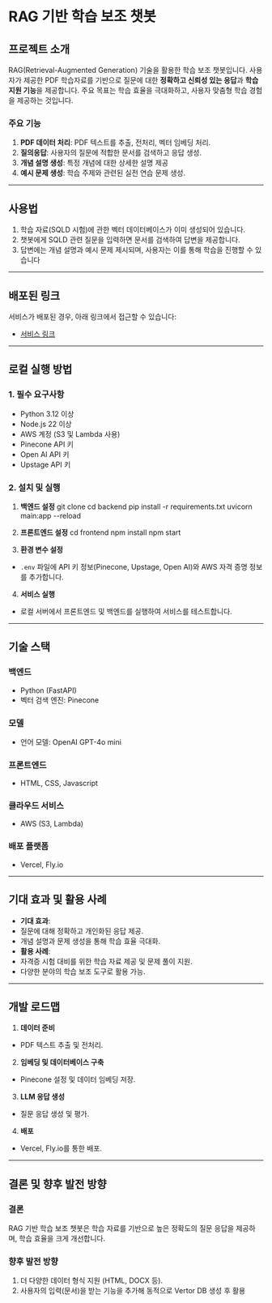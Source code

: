 # RAG 기반 학습 보조 챗봇

## 프로젝트 소개
RAG(Retrieval-Augmented Generation) 기술을 활용한 학습 보조 챗봇입니다. 사용자가 제공한 PDF 학습자료를 기반으로 질문에 대한 **정확하고 신뢰성 있는 응답**과 **학습 지원 기능**을 제공합니다. 주요 목표는 학습 효율을 극대화하고, 사용자 맞춤형 학습 경험을 제공하는 것입니다.

### 주요 기능
1. **PDF 데이터 처리**: PDF 텍스트를 추출, 전처리, 벡터 임베딩 처리.
2. **질의응답**: 사용자의 질문에 적합한 문서를 검색하고 응답 생성.
3. **개념 설명 생성**: 특정 개념에 대한 상세한 설명 제공
4. **예시 문제 생성**: 학습 주제와 관련된 실전 연습 문제 생성.

---

## 사용법
1. 학습 자료(SQLD 시험)에 관한 벡터 데이터베이스가 이미 생성되어 있습니다.
2. 챗봇에게 SQLD 관련 질문을 입력하면 문서를 검색하여 답변을 제공합니다.
3. 답변에는 개념 설명과 예시 문제 제시되며, 사용자는 이를 통해 학습을 진행할 수 있습니다

---

## 배포된 링크
서비스가 배포된 경우, 아래 링크에서 접근할 수 있습니다:
- [서비스 링크](https://master.dynpvejxavuv0.amplifyapp.com/)

---

## 로컬 실행 방법

### 1. 필수 요구사항
- Python 3.12 이상
- Node.js 22 이상
- AWS 계정 (S3 및 Lambda 사용)
- Pinecone API 키
- Open AI API 키
- Upstage API 키

### 2. 설치 및 실행
1. **백엔드 설정**
git clone <repository-url>
cd backend
pip install -r requirements.txt
uvicorn main:app --reload

2. **프론트엔드 설정**
cd frontend
npm install
npm start

3. **환경 변수 설정**
- `.env` 파일에 API 키 정보(Pinecone, Upstage, Open AI)와 AWS 자격 증명 정보를 추가합니다.

4. **서비스 실행**
- 로컬 서버에서 프론트엔드 및 백엔드를 실행하여 서비스를 테스트합니다.

---

## 기술 스택

### 백엔드
- Python (FastAPI)
- 벡터 검색 엔진: Pinecone

### 모델
- 언어 모델: OpenAI GPT-4o mini

### 프론트엔드
- HTML, CSS, Javascript

### 클라우드 서비스
- AWS (S3, Lambda)

### 배포 플랫폼
- Vercel, Fly.io

---

## 기대 효과 및 활용 사례
- **기대 효과**:
- 질문에 대해 정확하고 개인화된 응답 제공.
- 개념 설명과 문제 생성을 통해 학습 효율 극대화.
- **활용 사례**:
- 자격증 시험 대비를 위한 학습 자료 제공 및 문제 풀이 지원.
- 다양한 분야의 학습 보조 도구로 활용 가능.

---

## 개발 로드맵
1. **데이터 준비**
- PDF 텍스트 추출 및 전처리.
2. **임베딩 및 데이터베이스 구축**
- Pinecone 설정 및 데이터 임베딩 저장.
3. **LLM 응답 생성**
- 질문 응답 생성 및 평가.
4. **배포**
- Vercel, Fly.io를 통한 배포.

---

## 결론 및 향후 발전 방향

### 결론
RAG 기반 학습 보조 챗봇은 학습 자료를 기반으로 높은 정확도의 질문 응답을 제공하며, 학습 효율을 크게 개선합니다.

### 향후 발전 방향
1. 더 다양한 데이터 형식 지원 (HTML, DOCX 등).
2. 사용자의 입력(문서)을 받는 기능을 추가해 동적으로 Vertor DB 생성 후 활용
